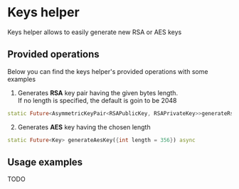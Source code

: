 # Keys helper
Keys helper allows to easily generate new RSA or AES keys

## Provided operations
Below you can find the keys helper's provided operations with some examples

1. Generates **RSA** key pair having the given bytes length.  
If no length is specified, the default is goin to be 2048
```dart
static Future<AsymmetricKeyPair<RSAPublicKey, RSAPrivateKey>>generateRsaKeyPair({int bytes = 2048,}) async
```
2. Generates **AES** key having the chosen length
```dart
static Future<Key> generateAesKey({int length = 356}) async 
```

## Usage examples
TODO
